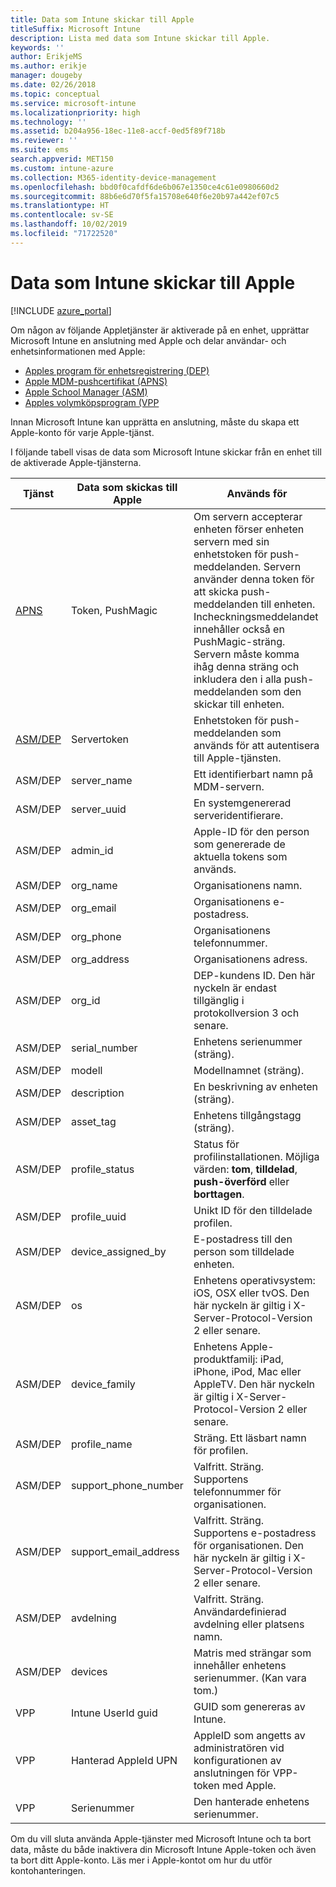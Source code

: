 ```yaml
---
title: Data som Intune skickar till Apple
titleSuffix: Microsoft Intune
description: Lista med data som Intune skickar till Apple.
keywords: ''
author: ErikjeMS
ms.author: erikje
manager: dougeby
ms.date: 02/26/2018
ms.topic: conceptual
ms.service: microsoft-intune
ms.localizationpriority: high
ms.technology: ''
ms.assetid: b204a956-18ec-11e8-accf-0ed5f89f718b
ms.reviewer: ''
ms.suite: ems
search.appverid: MET150
ms.custom: intune-azure
ms.collection: M365-identity-device-management
ms.openlocfilehash: bbd0f0cafdf6de6b067e1350ce4c61e0980660d2
ms.sourcegitcommit: 88b6e6d70f5fa15708e640f6e20b97a442ef07c5
ms.translationtype: HT
ms.contentlocale: sv-SE
ms.lasthandoff: 10/02/2019
ms.locfileid: "71722520"
---
```

# <a name="data-intune-sends-to-apple"></a>Data som Intune skickar till Apple

[!INCLUDE [azure_portal](../includes/azure_portal.md)]

Om någon av följande Appletjänster är aktiverade på en enhet, upprättar Microsoft Intune en anslutning med Apple och delar användar- och enhetsinformationen med Apple: 

- [Apples program för enhetsregistrering (DEP)](../enrollment/device-enrollment-program-enroll-ios.md)
- [Apple MDM-pushcertifikat (APNS)](../enrollment/apple-mdm-push-certificate-get.md)
- [Apple School Manager (ASM)](https://docs.microsoft.com/schooldatasync/apple-school-manager-integration-with-intune-for-education-and-school-data-sync)
- [Apples volymköpsprogram (VPP](../apps/vpp-apps-ios.md)

Innan Microsoft Intune kan upprätta en anslutning, måste du skapa ett Apple-konto för varje Apple-tjänst.

I följande tabell visas de data som Microsoft Intune skickar från en enhet till de aktiverade Apple-tjänsterna. 

| Tjänst | Data som skickas till Apple | Används för |
|---|---| ---|
| [APNS](https://developer.apple.com/library/content/documentation/Miscellaneous/Reference/MobileDeviceManagementProtocolRef/3-MDM_Protocol/MDM_Protocol.html#//apple_ref/doc/uid/TP40017387-CH3-SW2) | Token, PushMagic | Om servern accepterar enheten förser enheten servern med sin enhetstoken för push-meddelanden. Servern använder denna token för att skicka push-meddelanden till enheten. Incheckningsmeddelandet innehåller också en PushMagic-sträng. Servern måste komma ihåg denna sträng och inkludera den i alla push-meddelanden som den skickar till enheten. |
| [ASM/DEP](https://developer.apple.com/library/content/documentation/Miscellaneous/Reference/MobileDeviceManagementProtocolRef/3-MDM_Protocol/MDM_Protocol.html#//apple_ref/doc/uid/TP40017387-CH3-SW2) | Servertoken | Enhetstoken för push-meddelanden som används för att autentisera till Apple-tjänsten. |
| ASM/DEP | server_name | Ett identifierbart namn på MDM-servern. |
| ASM/DEP | server_uuid | En systemgenererad serveridentifierare. |
| ASM/DEP | admin_id | Apple-ID för den person som genererade de aktuella tokens som används. |
| ASM/DEP | org_name | Organisationens namn. |
| ASM/DEP | org_email | Organisationens e-postadress. |
| ASM/DEP | org_phone | Organisationens telefonnummer. |
| ASM/DEP | org_address | Organisationens adress. |
| ASM/DEP | org_id | DEP-kundens ID. Den här nyckeln är endast tillgänglig i protokollversion 3 och senare. |
| ASM/DEP | serial_number | Enhetens serienummer (sträng). |
| ASM/DEP | modell | Modellnamnet (sträng). |
| ASM/DEP | description | En beskrivning av enheten (sträng). |
| ASM/DEP | asset_tag | Enhetens tillgångstagg (sträng). |
| ASM/DEP | profile_status | Status för profilinstallationen. Möjliga värden: **tom**, **tilldelad**, **push-överförd** eller **borttagen**. |
| ASM/DEP | profile_uuid | Unikt ID för den tilldelade profilen. |
| ASM/DEP | device_assigned_by | E-postadress till den person som tilldelade enheten. |
| ASM/DEP | os | Enhetens operativsystem: iOS, OSX eller tvOS. Den här nyckeln är giltig i X-Server-Protocol-Version 2 eller senare. |
| ASM/DEP | device_family | Enhetens Apple-produktfamilj: iPad, iPhone, iPod, Mac eller AppleTV. Den här nyckeln är giltig i X-Server-Protocol-Version 2 eller senare. |
| ASM/DEP | profile_name | Sträng. Ett läsbart namn för profilen. |
| ASM/DEP | support_phone_number | Valfritt. Sträng. Supportens telefonnummer för organisationen. |
| ASM/DEP | support_email_address | Valfritt. Sträng. Supportens e-postadress för organisationen. Den här nyckeln är giltig i X-Server-Protocol-Version 2 eller senare. |
| ASM/DEP | avdelning | Valfritt. Sträng. Användardefinierad avdelning eller platsens namn. |
| ASM/DEP | devices | Matris med strängar som innehåller enhetens serienummer. (Kan vara tom.) |
| VPP | Intune UserId guid | GUID som genereras av Intune. |
| VPP | Hanterad AppleId UPN | AppleID som angetts av administratören vid konfigurationen av anslutningen för VPP-token med Apple. |
| VPP | Serienummer | Den hanterade enhetens serienummer. |

Om du vill sluta använda Apple-tjänster med Microsoft Intune och ta bort data, måste du både inaktivera din Microsoft Intune Apple-token och även ta bort ditt Apple-konto. Läs mer i Apple-kontot om hur du utför kontohanteringen.


